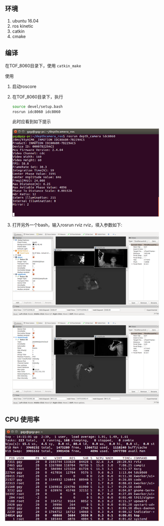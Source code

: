 ## 环境

1. ubuntu 16.04
2. ros kinetic
3. catkin
4. cmake

## 编译

在TOF_8060目录下，使用 ```catkin_make```

使用

1. 启动roscore

2. 在TOF_8060目录下，执行

   ```sh
   source devel/setup.bash
   rosrun idc8060 idc8060
   ```

    此时应看到如下提示

    ![idc](../documentation/idc8060%20node.png)

3. 打开另外一个bash，输入rosrun rviz rviz，填入参数如下:

    ![rviz1](../documentation/rviz1.png)

    ![rviz2](../documentation/rviz2.png)

## CPU 使用率
![cpu](../documentation/top.png)
